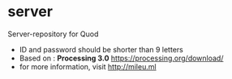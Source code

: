 # server
Server-repository for Quod
- ID and password should be shorter than 9 letters
- Based on : **Processing 3.0** https://processing.org/download/
- for more information, visit http://mileu.ml